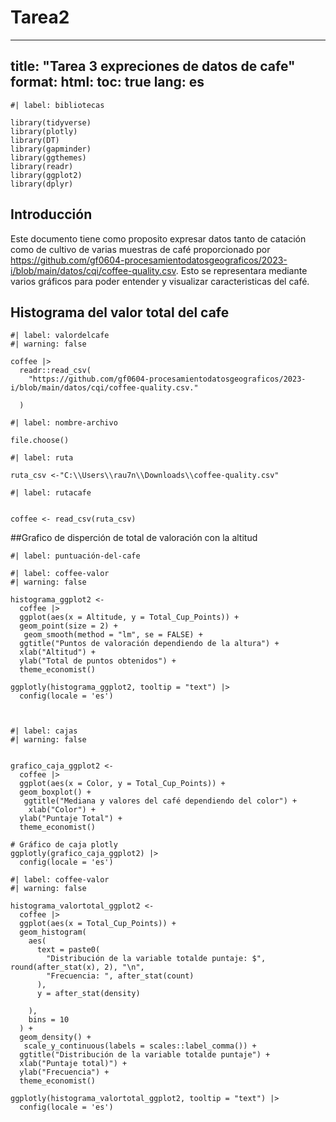 # Tarea2
---
title: "Tarea 3 expreciones de datos de cafe"
format: 
  html:
    toc: true
    lang: es
---

```{r}
#| label: bibliotecas

library(tidyverse)
library(plotly)
library(DT)
library(gapminder)
library(ggthemes)
library(readr)
library(ggplot2)
library(dplyr)
```

## Introducción

Este documento tiene como proposito expresar datos tanto de catación como de cultivo de varias muestras de café proporcionado por <https://github.com/gf0604-procesamientodatosgeograficos/2023-i/blob/main/datos/cqi/coffee-quality.csv>. Esto se representara mediante varios gráficos para poder entender y visualizar caracteristicas del café.

## Histograma del valor total del cafe

```{r}
#| label: valordelcafe
#| warning: false

coffee |>
  readr::read_csv(
    "https://github.com/gf0604-procesamientodatosgeograficos/2023-i/blob/main/datos/cqi/coffee-quality.csv." 
    
  )
```

```{r}
#| label: nombre-archivo

file.choose()
```

```{r}
#| label: ruta

ruta_csv <-"C:\\Users\\rau7n\\Downloads\\coffee-quality.csv"

```

```{r}
#| label: rutacafe


coffee <- read_csv(ruta_csv)
```

##Grafico de disperción de total de valoración con la altitud

```{r}
#| label: puntuación-del-cafe
```


```{r}
#| label: coffee-valor
#| warning: false

histograma_ggplot2 <-
  coffee |>
  ggplot(aes(x = Altitude, y = Total_Cup_Points)) +
  geom_point(size = 2) +
   geom_smooth(method = "lm", se = FALSE) +
  ggtitle("Puntos de valoración dependiendo de la altura") +
  xlab("Altitud") +
  ylab("Total de puntos obtenidos") +
  theme_economist()

ggplotly(histograma_ggplot2, tooltip = "text") |> 
  config(locale = 'es')
 
  

```





```{r}
#| label: cajas
#| warning: false


grafico_caja_ggplot2 <-
  coffee |>
  ggplot(aes(x = Color, y = Total_Cup_Points)) +
  geom_boxplot() +
   ggtitle("Mediana y valores del café dependiendo del color") +
    xlab("Color") +
  ylab("Puntaje Total") +
  theme_economist()

# Gráfico de caja plotly
ggplotly(grafico_caja_ggplot2) |> 
  config(locale = 'es')
```





```{r}
#| label: coffee-valor
#| warning: false

histograma_valortotal_ggplot2 <-
  coffee |>
  ggplot(aes(x = Total_Cup_Points)) +
  geom_histogram(
    aes(
      text = paste0(
        "Distribución de la variable totalde puntaje: $", round(after_stat(x), 2), "\n",
        "Frecuencia: ", after_stat(count)
      ),
      y = after_stat(density)
        
    ), 
    bins = 10
  ) + 
  geom_density() +
   scale_y_continuous(labels = scales::label_comma()) +
  ggtitle("Distribución de la variable totalde puntaje") +
  xlab("Puntaje total)") +
  ylab("Frecuencia") +
  theme_economist()

ggplotly(histograma_valortotal_ggplot2, tooltip = "text") |> 
  config(locale = 'es')
```






